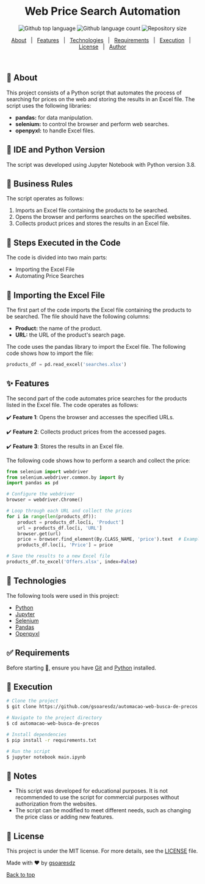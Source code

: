<h1 align="center">Web Price Search Automation</h1>
<p align="center">
  <img alt="Github top language" src="https://img.shields.io/github/languages/top/gsoaresdz/web-price-search-automation?color=56BEB8">
  <img alt="Github language count" src="https://img.shields.io/github/languages/count/gsoaresdz/web-price-search-automation?color=56BEB8">
  <img alt="Repository size" src="https://img.shields.io/github/repo-size/gsoaresdz/web-price-search-automation?color=56BEB8">
  <!--<img alt="License" src="https://img.shields.io/github/license/gsoaresdz/automacao-web-busca-de-precos?color=56BEB8">-->
</p>
<p align="center">
  <a href="#dart-about">About</a> &#xa0; | &#xa0; 
  <a href="#sparkles-features">Features</a> &#xa0; | &#xa0;
  <a href="#rocket-technologies">Technologies</a> &#xa0; | &#xa0;
  <a href="#white_check_mark-requirements">Requirements</a> &#xa0; | &#xa0;
  <a href="#checkered_flag-execution">Execution</a> &#xa0; | &#xa0;
  <a href="#memo-license">License</a> &#xa0; | &#xa0;
  <a href="https://github.com/gsoaresdz" target="_blank">Author</a>
</p>
<br>

## **:dart: About**

This project consists of a Python script that automates the process of searching for prices on the web and storing the results in an Excel file. The script uses the following libraries:

- **pandas:** for data manipulation.
- **selenium:** to control the browser and perform web searches.
- **openpyxl:** to handle Excel files.

## **:memo: IDE and Python Version**

The script was developed using Jupyter Notebook with Python version 3.8.

## **:memo: Business Rules**

The script operates as follows:

1. Imports an Excel file containing the products to be searched.
2. Opens the browser and performs searches on the specified websites.
3. Collects product prices and stores the results in an Excel file.

## **:memo: Steps Executed in the Code**

The code is divided into two main parts:

- Importing the Excel File
- Automating Price Searches

## **:memo: Importing the Excel File**

The first part of the code imports the Excel file containing the products to be searched. The file should have the following columns:

- **Product:** the name of the product.
- **URL:** the URL of the product's search page.

The code uses the pandas library to import the Excel file. The following code shows how to import the file:

```python
products_df = pd.read_excel('searches.xlsx')
```

## **:sparkles: Features**

The second part of the code automates price searches for the products listed in the Excel file. The code operates as follows:

:heavy_check_mark: **Feature 1**: Opens the browser and accesses the specified URLs.

:heavy_check_mark: **Feature 2**: Collects product prices from the accessed pages.

:heavy_check_mark: **Feature 3**: Stores the results in an Excel file.

The following code shows how to perform a search and collect the price:

```python
from selenium import webdriver
from selenium.webdriver.common.by import By
import pandas as pd

# Configure the webdriver
browser = webdriver.Chrome()

# Loop through each URL and collect the prices
for i in range(len(products_df)):
    product = products_df.loc[i, 'Product']
    url = products_df.loc[i, 'URL']
    browser.get(url)
    price = browser.find_element(By.CLASS_NAME, 'price').text  # Example of price class
    products_df.loc[i, 'Price'] = price

# Save the results to a new Excel file
products_df.to_excel('Offers.xlsx', index=False)
```

## **:rocket: Technologies**

The following tools were used in this project:

- [Python](https://www.python.org/)
- [Jupyter](https://jupyter.org/)
- [Selenium](https://www.selenium.dev/)
- [Pandas](https://pandas.pydata.org/)
- [Openpyxl](https://openpyxl.readthedocs.io/)

## **:white_check_mark: Requirements**

Before starting :checkered_flag:, ensure you have [Git](https://git-scm.com/) and [Python](https://www.python.org/) installed.

## **:checkered_flag: Execution**

```bash
# Clone the project
$ git clone https://github.com/gsoaresdz/automacao-web-busca-de-precos.git

# Navigate to the project directory
$ cd automacao-web-busca-de-precos

# Install dependencies
$ pip install -r requirements.txt

# Run the script
$ jupyter notebook main.ipynb
```

## **:memo: Notes**

- This script was developed for educational purposes. It is not recommended to use the script for commercial purposes without authorization from the websites.
- The script can be modified to meet different needs, such as changing the price class or adding new features.

## **:memo: License**

This project is under the MIT license. For more details, see the [LICENSE](LICENSE) file.

Made with :heart: by <a href="https://github.com/gsoaresdz" target="_blank">gsoaresdz</a>

<a href="#top">Back to top</a>
